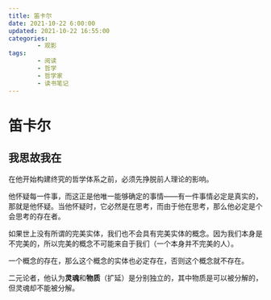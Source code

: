 ```yaml
---
title: 笛卡尔
date: 2021-10-22 6:00:00
updated: 2021-10-22 16:55:00
categories:
        - 观影
tags:
        - 阅读
        - 哲学
        - 哲学家
        - 读书笔记
---
```


# 笛卡尔

## 我思故我在

在他开始构建终究的哲学体系之前，必须先挣脱前人理论的影响。

他怀疑每一件事，而这正是他唯一能够确定的事情——有一件事情必定是真实的，那就是他怀疑。当他怀疑时，它必然是在思考，而由于他在思考，那么他必定是个会思考的存在者。

如果世上没有所谓的完美实体，我们也不会具有完美实体的概念。因为我们本身是不完美的，所以完美的概念不可能来自于我们（一个本身并不完美的人）。

一个概念的存在，那么这个概念的实体也必定存在，否则这个概念就不存在。

二元论者，他认为**灵魂**和**物质**（扩延）是分别独立的，其中物质是可以被分解的，但灵魂却不能被分解。
